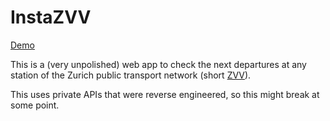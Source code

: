 # InstaZVV

[Demo](http://fphilipe.github.io/InstaZVV/#Zürich+Flughafen)

This is a (very unpolished) web app to check the next departures at any station
of the Zurich public transport network (short [ZVV](http://www.zvv.ch/)).

This uses private APIs that were reverse engineered, so this might break at some
point.
